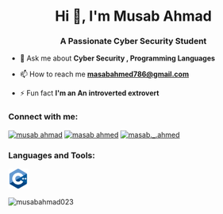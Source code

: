 <h1 align="center">Hi 👋, I'm Musab Ahmad</h1>
<h3 align="center">A Passionate Cyber Security Student</h3>

- 💬 Ask me about **Cyber Security , Programming Languages**

- 📫 How to reach me **masabahmed786@gmail.com**

- ⚡ Fun fact **I'm an An introverted extrovert**

<h3 align="left">Connect with me:</h3>
<p align="left">
<a href="www.linkedin.com/in/musabahmad" target="blank"><img align="center" src="https://raw.githubusercontent.com/rahuldkjain/github-profile-readme-generator/master/src/images/icons/Social/linked-in-alt.svg" alt="musab ahmad" height="30" width="40" /></a>
<a href="https://fb.com/masabahmed01" target="blank"><img align="center" src="https://raw.githubusercontent.com/rahuldkjain/github-profile-readme-generator/master/src/images/icons/Social/facebook.svg" alt="masab ahmed" height="30" width="40" /></a>
<a href="https://instagram.com/masab._.ahmed" target="blank"><img align="center" src="https://raw.githubusercontent.com/rahuldkjain/github-profile-readme-generator/master/src/images/icons/Social/instagram.svg" alt="masab._.ahmed" height="30" width="40" /></a>
</p>

<h3 align="left">Languages and Tools:</h3>
<p align="left"> <a href="https://www.w3schools.com/cpp/" target="_blank" rel="noreferrer"> <img src="https://raw.githubusercontent.com/devicons/devicon/master/icons/cplusplus/cplusplus-original.svg" alt="cplusplus" width="40" height="40"/> </a> </p>

<p><img align="center" src="https://github-readme-stats.vercel.app/api/top-langs?username=musabahmad023&show_icons=true&locale=en&layout=compact" alt="musabahmad023" /></p>
